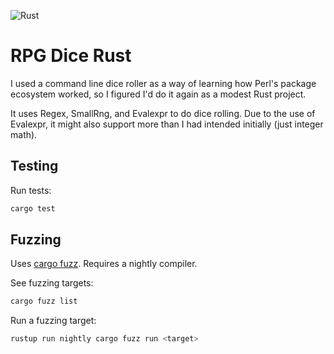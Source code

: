 ![Rust](https://github.com/dgunay/rpg-dice-rust/workflows/Rust/badge.svg)

# RPG Dice Rust

I used a command line dice roller as a way of learning how Perl's package
ecosystem worked, so I figured I'd do it again as a modest Rust project.

It uses Regex, SmallRng, and Evalexpr to do dice rolling. Due to the use of
Evalexpr, it might also support more than I had intended initially (just 
integer math).

## Testing

Run tests:

```rust
cargo test
```

## Fuzzing 

Uses [cargo fuzz](https://github.com/rust-fuzz/cargo-fuzz). Requires a nightly 
compiler.

See fuzzing targets:

```rust
cargo fuzz list
```

Run a fuzzing target:

```rust
rustup run nightly cargo fuzz run <target>
```
